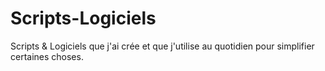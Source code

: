 # Scripts-Logiciels
Scripts &amp; Logiciels que j'ai crée et que j'utilise au quotidien pour simplifier certaines choses.
